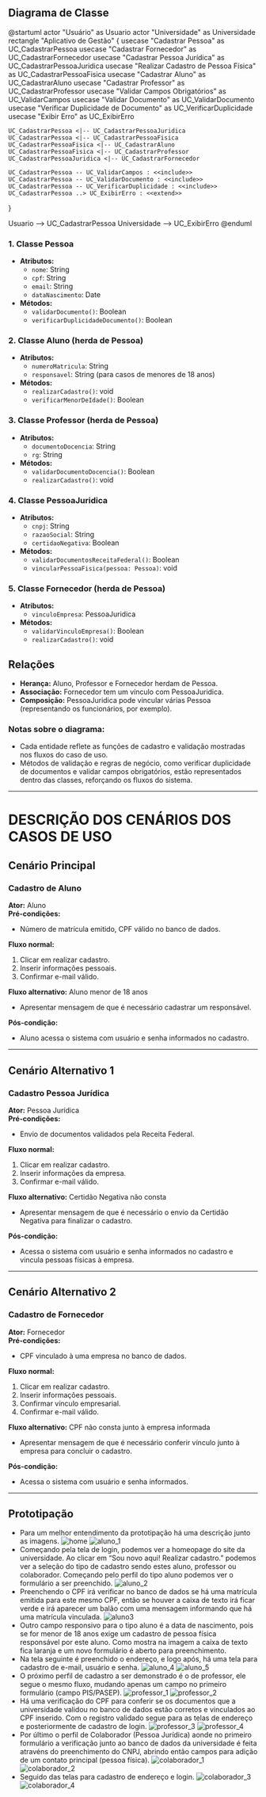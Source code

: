 ## Diagrama de Classe
@startuml
actor "Usuário" as Usuario
actor "Universidade" as Universidade
rectangle "Aplicativo de Gestão" {
    usecase "Cadastrar Pessoa" as UC_CadastrarPessoa
    usecase "Cadastrar Fornecedor" as UC_CadastrarFornecedor
    usecase "Cadastrar Pessoa Jurídica" as UC_CadastrarPessoaJuridica
    usecase "Realizar Cadastro de Pessoa Física" as UC_CadastrarPessoaFisica
    usecase "Cadastrar Aluno" as UC_CadastrarAluno
    usecase "Cadastrar Professor" as UC_CadastrarProfessor
    usecase "Validar Campos Obrigatórios" as UC_ValidarCampos
    usecase "Validar Documento" as UC_ValidarDocumento
    usecase "Verificar Duplicidade de Documento" as UC_VerificarDuplicidade
    usecase "Exibir Erro" as UC_ExibirErro
    
    UC_CadastrarPessoa <|-- UC_CadastrarPessoaJuridica
    UC_CadastrarPessoa <|-- UC_CadastrarPessoaFisica
    UC_CadastrarPessoaFisica <|-- UC_CadastrarAluno
    UC_CadastrarPessoaFisica <|-- UC_CadastrarProfessor
    UC_CadastrarPessoaJuridica <|-- UC_CadastrarFornecedor
    
    UC_CadastrarPessoa -- UC_ValidarCampos : <<include>>
    UC_CadastrarPessoa -- UC_ValidarDocumento : <<include>>
    UC_CadastrarPessoa -- UC_VerificarDuplicidade : <<include>>
    UC_CadastrarPessoa ..> UC_ExibirErro : <<extend>>
}

Usuario --> UC_CadastrarPessoa
Universidade --> UC_ExibirErro
@enduml


### 1. Classe Pessoa
- **Atributos:**
  - `nome`: String
  - `cpf`: String
  - `email`: String
  - `dataNascimento`: Date
- **Métodos:**
  - `validarDocumento()`: Boolean
  - `verificarDuplicidadeDocumento()`: Boolean

### 2. Classe Aluno (herda de Pessoa)
- **Atributos:**
  - `numeroMatricula`: String
  - `responsavel`: String (para casos de menores de 18 anos)
- **Métodos:**
  - `realizarCadastro()`: void
  - `verificarMenorDeIdade()`: Boolean

### 3. Classe Professor (herda de Pessoa)
- **Atributos:**
  - `documentoDocencia`: String
  - `rg`: String
- **Métodos:**
  - `validarDocumentoDocencia()`: Boolean
  - `realizarCadastro()`: void

### 4. Classe PessoaJuridica
- **Atributos:**
  - `cnpj`: String
  - `razaoSocial`: String
  - `certidaoNegativa`: Boolean
- **Métodos:**
  - `validarDocumentosReceitaFederal()`: Boolean
  - `vincularPessoaFisica(pessoa: Pessoa)`: void

### 5. Classe Fornecedor (herda de Pessoa)
- **Atributos:**
  - `vinculoEmpresa`: PessoaJuridica
- **Métodos:**
  - `validarVinculoEmpresa()`: Boolean
  - `realizarCadastro()`: void

## Relações
- **Herança:** Aluno, Professor e Fornecedor herdam de Pessoa.
- **Associação:** Fornecedor tem um vínculo com PessoaJuridica.
- **Composição:** PessoaJuridica pode vincular várias Pessoa (representando os funcionários, por exemplo).

### Notas sobre o diagrama:
- Cada entidade reflete as funções de cadastro e validação mostradas nos fluxos do caso de uso.
- Métodos de validação e regras de negócio, como verificar duplicidade de documentos e validar campos obrigatórios, estão representados dentro das classes, reforçando os fluxos do sistema.

---

# DESCRIÇÃO DOS CENÁRIOS DOS CASOS DE USO

## Cenário Principal
### Cadastro de Aluno
**Ator:** Aluno  
**Pré-condições:**  
- Número de matrícula emitido, CPF válido no banco de dados.

**Fluxo normal:**
1. Clicar em realizar cadastro.
2. Inserir informações pessoais.
3. Confirmar e-mail válido.

**Fluxo alternativo:** Aluno menor de 18 anos  
- Apresentar mensagem de que é necessário cadastrar um responsável.

**Pós-condição:**  
- Aluno acessa o sistema com usuário e senha informados no cadastro.

---

## Cenário Alternativo 1
### Cadastro Pessoa Jurídica
**Ator:** Pessoa Jurídica  
**Pré-condições:**  
- Envio de documentos validados pela Receita Federal.

**Fluxo normal:**
1. Clicar em realizar cadastro.
2. Inserir informações da empresa.
3. Confirmar e-mail válido.

**Fluxo alternativo:** Certidão Negativa não consta  
- Apresentar mensagem de que é necessário o envio da Certidão Negativa para finalizar o cadastro.

**Pós-condição:**  
- Acessa o sistema com usuário e senha informados no cadastro e vincula pessoas físicas à empresa.

---

## Cenário Alternativo 2
### Cadastro de Fornecedor
**Ator:** Fornecedor  
**Pré-condições:**  
- CPF vinculado à uma empresa no banco de dados.

**Fluxo normal:**
1. Clicar em realizar cadastro.
2. Inserir informações pessoais.
3. Confirmar vínculo empresarial.
4. Confirmar e-mail válido.

**Fluxo alternativo:** CPF não consta junto à empresa informada  
- Apresentar mensagem de que é necessário conferir vínculo junto à empresa para concluir o cadastro.

**Pós-condição:**  
- Acessa o sistema com usuário e senha informados.

---

## Prototipação
- Para um melhor entendimento da prototipação há uma descrição junto as imagens.
![home](https://github.com/hojeArthur/PiGrupo3/blob/main/prototipo_imagens/home.png?raw=true)
![aluno_1](https://github.com/hojeArthur/PiGrupo3/blob/main/prototipo_imagens/aluno_1.png?raw=true)
- Começando pela tela de login, podemos ver a homeopage do site da universidade. Ao clicar em “Sou novo aqui! Realizar cadastro.” podemos ver a seleção do tipo de cadastro sendo estes aluno, professor ou colaborador. Começando pelo perfil do tipo aluno podemos ver o formulário a ser preenchido. 
![aluno_2](https://github.com/hojeArthur/PiGrupo3/blob/main/prototipo_imagens/aluno_2.png?raw=true)
- Preenchendo o CPF irá verificar no banco de dados se há uma matrícula emitida para este mesmo CPF, então se houver a caixa de texto irá ficar verde e irá aparecer um balão com uma mensagem informando que há uma matrícula vinculada. 
![aluno3](https://github.com/hojeArthur/PiGrupo3/blob/main/prototipo_imagens/aluno3.png?raw=true)
- Outro campo responsivo para o tipo aluno é a data de nascimento, pois se for menor de 18 anos exige um cadastro de pessoa física responsável por este aluno. Como mostra na imagem a caixa de texto fica laranja e um novo formulário é aberto para preenchimento. 
- Na tela seguinte é preenchido o endereço, e logo após, há uma tela para cadastro de e-mail, usuário e senha. 
![aluno_4](https://github.com/hojeArthur/PiGrupo3/blob/main/prototipo_imagens/aluno_4.png?raw=true)
![aluno_5](https://github.com/hojeArthur/PiGrupo3/blob/main/prototipo_imagens/aluno_5.png?raw=true)
- O próximo perfil de cadastro a ser demonstrado é o de professor, ele segue o mesmo fluxo, mudando apenas um campo no primeiro formulário (campo PIS/PASEP). 
![professor_1](https://github.com/hojeArthur/PiGrupo3/blob/main/prototipo_imagens/professor_1.png?raw=true)
![professor_2](https://github.com/hojeArthur/PiGrupo3/blob/main/prototipo_imagens/professor_2.png?raw=true)
- Há uma verificação do CPF para conferir se os documentos que a universidade validou no banco de dados estão corretos e vinculados ao CPF inserido. Com o registro validado segue para as telas de endereço e posteriormente de cadastro de login. 
![professor_3](https://github.com/hojeArthur/PiGrupo3/blob/main/prototipo_imagens/professor_3.png?raw=true)
![professor_4](https://github.com/hojeArthur/PiGrupo3/blob/main/prototipo_imagens/professor_4.png?raw=true)
- Por último o perfil de Colaborador (Pessoa Jurídica) aonde no primeiro formulário a verificação junto ao banco de dados da universidade é feita atravéns do preenchimento do CNPJ, abrindo então campos para adição de um contato principal (pessoa física).
![colaborador_1](https://github.com/hojeArthur/PiGrupo3/blob/main/prototipo_imagens/colaborador_1.png?raw=true)
![colaborador_2](https://github.com/hojeArthur/PiGrupo3/blob/main/prototipo_imagens/colaborador_2.png?raw=true)
- Seguido das telas para cadastro de endereço e login.
![colaborador_3](https://github.com/hojeArthur/PiGrupo3/blob/main/prototipo_imagens/colaborador_3.png?raw=true)
![colaborador_4](https://github.com/hojeArthur/PiGrupo3/blob/main/prototipo_imagens/colaborador_4.png?raw=true)
